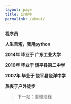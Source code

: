 ```yaml
---
layout: page
title: 邱晓坤
permalink: /about/
---
```



**程序员**  

**人生苦短，我用python**

**2014年 毕业于 广东工业大学**  

**2010年 毕业于 饶平县第二中学**  

**2007年 毕业于 饶平县饶洋中学**  

**热衷于户外徒步**  
>下一站：麦理浩径  

